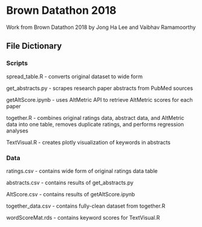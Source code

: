 # Brown Datathon 2018
Work from Brown Datathon 2018 by Jong Ha Lee and Vaibhav Ramamoorthy

## File Dictionary
### Scripts
spread_table.R - converts original dataset to wide form

get_abstracts.py - scrapes research paper abstracts from PubMed sources

getAltScore.ipynb - uses AltMetric API to retrieve AltMetric scores for each paper

together.R - combines original ratings data, abstract data, and AltMetric data into one table, removes duplicate ratings, and performs regression analyses

TextVisual.R - creates plotly visualization of keywords in abstracts

### Data
ratings.csv - contains wide form of original ratings data table

abstracts.csv - contains results of get_abstracts.py

AltScore.csv - contains results of getAltScore.ipynb

together_data.csv - contains fully-clean dataset from together.R

wordScoreMat.rds - contains keyword scores for TextVisual.R
